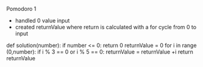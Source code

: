 Pomodoro 1 
 
- handled 0 value input
- created returnValue where return is calculated  with a for cycle from 0 to input

def solution(number):
    if number <= 0:
        return 0
    returnValue = 0
    for i in range (0,number):
        if i % 3 == 0 or i % 5 == 0:
            returnValue = returnValue +i
    return returnValue